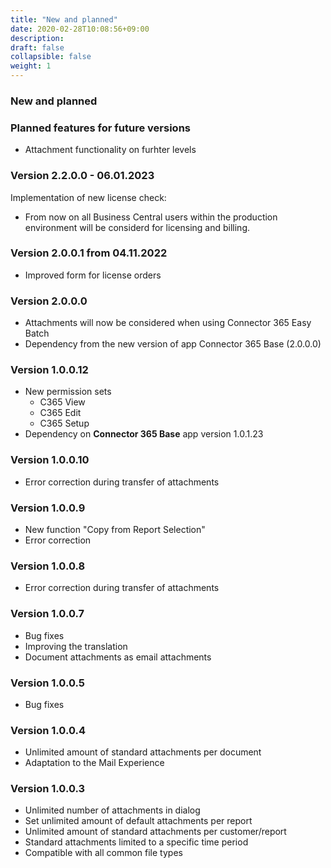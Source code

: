 ```yaml
---
title: "New and planned"
date: 2020-02-28T10:08:56+09:00
description: 
draft: false
collapsible: false
weight: 1
---
```


### New and planned

### Planned features for future versions
- Attachment functionality on furhter levels

### Version 2.2.0.0 - 06.01.2023
Implementation of new license check:
- From now on all Business Central users within the production environment will be considerd for licensing and billing.

### Version 2.0.0.1 from 04.11.2022
 - Improved form for license orders

### Version 2.0.0.0
- Attachments will now be considered when using Connector 365 Easy Batch
- Dependency from the new version of app Connector 365 Base (2.0.0.0)

### Version 1.0.0.12
- New permission sets
  - C365 View
  - C365 Edit
  - C365 Setup
- Dependency on **Connector 365 Base** app version 1.0.1.23 

### Version 1.0.0.10
- Error correction during transfer of attachments

### Version 1.0.0.9
- New function "Copy from Report Selection"
- Error correction

### Version 1.0.0.8
- Error correction during transfer of attachments

### Version 1.0.0.7
- Bug fixes
- Improving the translation
- Document attachments as email attachments

### Version 1.0.0.5
- Bug fixes

### Version 1.0.0.4
- Unlimited amount of standard attachments per document
- Adaptation to the Mail Experience

### Version 1.0.0.3
- Unlimited number of attachments in dialog
- Set unlimited amount of default attachments per report
- Unlimited amount of standard attachments per customer/report
- Standard attachments limited to a specific time period
- Compatible with all common file types


